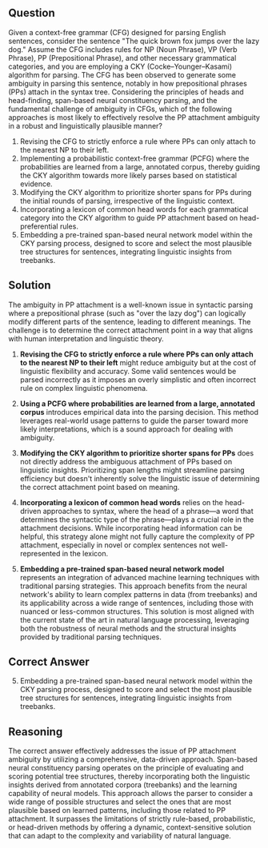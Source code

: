## Question
Given a context-free grammar (CFG) designed for parsing English sentences, consider the sentence "The quick brown fox jumps over the lazy dog." Assume the CFG includes rules for NP (Noun Phrase), VP (Verb Phrase), PP (Prepositional Phrase), and other necessary grammatical categories, and you are employing a CKY (Cocke–Younger–Kasami) algorithm for parsing. The CFG has been observed to generate some ambiguity in parsing this sentence, notably in how prepositional phrases (PPs) attach in the syntax tree. Considering the principles of heads and head-finding, span-based neural constituency parsing, and the fundamental challenge of ambiguity in CFGs, which of the following approaches is most likely to effectively resolve the PP attachment ambiguity in a robust and linguistically plausible manner?

1. Revising the CFG to strictly enforce a rule where PPs can only attach to the nearest NP to their left.
2. Implementing a probabilistic context-free grammar (PCFG) where the probabilities are learned from a large, annotated corpus, thereby guiding the CKY algorithm towards more likely parses based on statistical evidence.
3. Modifying the CKY algorithm to prioritize shorter spans for PPs during the initial rounds of parsing, irrespective of the linguistic context.
4. Incorporating a lexicon of common head words for each grammatical category into the CKY algorithm to guide PP attachment based on head-preferential rules.
5. Embedding a pre-trained span-based neural network model within the CKY parsing process, designed to score and select the most plausible tree structures for sentences, integrating linguistic insights from treebanks.

## Solution

The ambiguity in PP attachment is a well-known issue in syntactic parsing where a prepositional phrase (such as "over the lazy dog") can logically modify different parts of the sentence, leading to different meanings. The challenge is to determine the correct attachment point in a way that aligns with human interpretation and linguistic theory.

1. **Revising the CFG to strictly enforce a rule where PPs can only attach to the nearest NP to their left** might reduce ambiguity but at the cost of linguistic flexibility and accuracy. Some valid sentences would be parsed incorrectly as it imposes an overly simplistic and often incorrect rule on complex linguistic phenomena.
   
2. **Using a PCFG where probabilities are learned from a large, annotated corpus** introduces empirical data into the parsing decision. This method leverages real-world usage patterns to guide the parser toward more likely interpretations, which is a sound approach for dealing with ambiguity.

3. **Modifying the CKY algorithm to prioritize shorter spans for PPs** does not directly address the ambiguous attachment of PPs based on linguistic insights. Prioritizing span lengths might streamline parsing efficiency but doesn't inherently solve the linguistic issue of determining the correct attachment point based on meaning.

4. **Incorporating a lexicon of common head words** relies on the head-driven approaches to syntax, where the head of a phrase—a word that determines the syntactic type of the phrase—plays a crucial role in the attachment decisions. While incorporating head information can be helpful, this strategy alone might not fully capture the complexity of PP attachment, especially in novel or complex sentences not well-represented in the lexicon.
   
5. **Embedding a pre-trained span-based neural network model** represents an integration of advanced machine learning techniques with traditional parsing strategies. This approach benefits from the neural network's ability to learn complex patterns in data (from treebanks) and its applicability across a wide range of sentences, including those with nuanced or less-common structures. This solution is most aligned with the current state of the art in natural language processing, leveraging both the robustness of neural methods and the structural insights provided by traditional parsing techniques.

## Correct Answer

5. Embedding a pre-trained span-based neural network model within the CKY parsing process, designed to score and select the most plausible tree structures for sentences, integrating linguistic insights from treebanks.

## Reasoning

The correct answer effectively addresses the issue of PP attachment ambiguity by utilizing a comprehensive, data-driven approach. Span-based neural constituency parsing operates on the principle of evaluating and scoring potential tree structures, thereby incorporating both the linguistic insights derived from annotated corpora (treebanks) and the learning capability of neural models. This approach allows the parser to consider a wide range of possible structures and select the ones that are most plausible based on learned patterns, including those related to PP attachment. It surpasses the limitations of strictly rule-based, probabilistic, or head-driven methods by offering a dynamic, context-sensitive solution that can adapt to the complexity and variability of natural language.